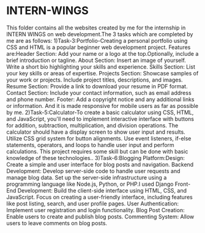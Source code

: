 # INTERN-WINGS
This folder contains all the websites created by me for the internship in INTERN WINGS on web development.The 3 tasks which are completed by me are as follows:
1)Task-3:Portfolio-Creating a personal portfolio using CSS and HTML is a popular beginner web development project.
                Features are:Header Section: Add your name or a logo at the top.Optionally, include a brief introduction or tagline.
                About Section: Insert an image of yourself.
                Write a short bio highlighting your skills and experience.
                Skills Section: List your key skills or areas of expertise.
                Projects Section: Showcase samples of your work or projects. Include project titles, descriptions, and images.
                Resume Section: Provide a link to download your resume in PDF format.
                Contact Section: Include your contact information, such as email address and phone number.
                Footer: Add a copyright notice and any additional links or information.
                And it is made responsive for mobile users as far as possible by me.
2)Task-5:Calculator-To create a basic calculator using CSS, HTML, and JavaScript, you'll need to implement interactive interface with buttons for addition, subtraction, multiplication, and division operations. The                      calculator should have a display screen to show user input and results. Utilize CSS grid system for button alignments. Use event listeners, if-else statements, operators, and loops to handle                         user input and perform calculations. This project requires some skill but can be done with basic knowledge of these technologies..
3)Task-6:Blogging Platform:Design: Create a simple and user interface for blog posts and navigation.
                           Backend Development: Develop server-side code to handle user requests and manage blog data. Set up the server-side infrastructure using a programming language like Node.js, Python, or                                PHP.I used Django
                           Front-End Development: Build the client-side interface using HTML, CSS, and JavaScript. Focus on creating a user-friendly interface, including features like post listing, search, and user                            profile pages.
                           User Authentication: Implement user registration and login functionality.
                           Blog Post Creation: Enable users to create and publish blog posts.
                           Commenting System: Allow users to leave comments on blog posts.
